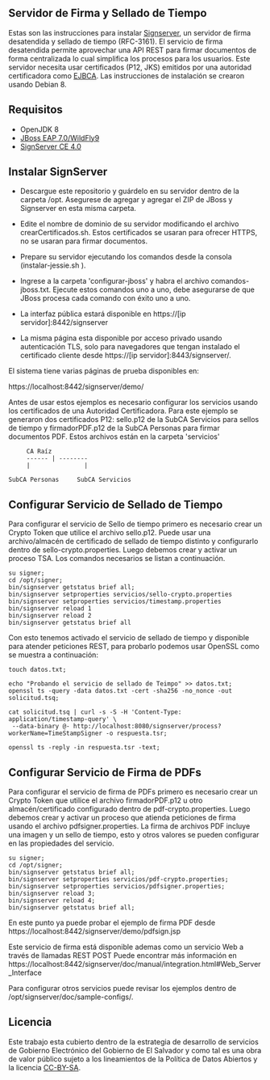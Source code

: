 ## Servidor de Firma y Sellado de Tiempo

Estas son las instrucciones para instalar [Signserver](https://www.signserver.org/), un servidor de firma desatendida y sellado de tiempo (RFC-3161). El servicio de firma desatendida permite aprovechar una API REST para firmar documentos de forma centralizada lo cual simplifica los procesos para los usuarios. Este servidor necesita usar certificados (P12, JKS) emitidos por una autoridad certificadora como [EJBCA](https://github.com/egobsv/certificadora). Las instrucciones de instalación se crearon usando Debian 8. 

## Requisitos

* OpenJDK 8
* [JBoss EAP 7.0/WildFly9](https://developers.redhat.com/download-manager/file/jboss-eap-7.0.0.zip) 
* [SignServer CE 4.0](https://sourceforge.net/projects/signserver/files/signserver/4.0/signserver-ce-4.0.0-bin.zip)


## Instalar SignServer

- Descargue este repositorio y guárdelo en su servidor dentro de la carpeta /opt. Asegurese de agregar y agregar el ZIP de JBoss y Signserver en esta misma carpeta.
 
- Edite el nombre de dominio de su servidor modificando el archivo crearCertificados.sh. Estos certificados se usaran para ofrecer HTTPS, no se usaran para firmar documentos.

- Prepare su servidor ejecutando los comandos desde la consola (instalar-jessie.sh ).  

- Ingrese a la carpeta 'configurar-jboss' y habra el archivo comandos-jboss.txt. Ejecute estos comandos uno a uno, debe asegurarse de que JBoss procesa cada comando con éxito uno a uno. 

- La interfaz pública estará disponible en https://[ip servidor]:8442/signserver 

- La misma página esta disponible por acceso privado usando autenticación TLS, solo para navegadores que tengan instalado el certificado cliente desde https://[ip servidor]:8443/signserver/. 

El sistema tiene varias páginas de prueba disponibles en:

https://localhost:8442/signserver/demo/

Antes de usar estos ejemplos es necesario configurar los servicios usando los certificados de una Autoridad Certificadora. Para este ejemplo se generaron dos certificados P12: sello.p12 de la SubCA Servicios para sellos de tiempo y  firmadorPDF.p12  de la SubCA Personas para firmar documentos PDF. Estos archivos están en la carpeta 'servicios'

```
 	 CA Raíz
     ------ | --------
     |               |

SubCA Personas     SubCA Servicios
```

## Configurar Servicio de Sellado de Tiempo

Para configurar el servicio de Sello de tiempo primero es necesario crear un Crypto Token que utilice el archivo sello.p12. Puede usar una archivo/almacén de certificado de sellado de tiempo distinto y configurarlo dentro de sello-crypto.properties. Luego debemos crear y activar un proceso TSA. Los comandos necesarios se listan a continuación. 

```
su signer;
cd /opt/signer;
bin/signserver getstatus brief all;
bin/signserver setproperties servicios/sello-crypto.properties
bin/signserver setproperties servicios/timestamp.properties
bin/signserver reload 1
bin/signserver reload 2
bin/signserver getstatus brief all
```

Con esto tenemos activado el servicio de sellado de tiempo y disponible para atender peticiones REST, para probarlo podemos usar OpenSSL como se muestra a continuación:

```
touch datos.txt;

echo "Probando el servicio de sellado de Teimpo" >> datos.txt;
openssl ts -query -data datos.txt -cert -sha256 -no_nonce -out solicitud.tsq;

cat solicitud.tsq | curl -s -S -H 'Content-Type: application/timestamp-query' \
 --data-binary @- http://localhost:8080/signserver/process?workerName=TimeStampSigner -o respuesta.tsr;

openssl ts -reply -in respuesta.tsr -text;
```


## Configurar Servicio de Firma de PDFs

Para configurar el servicio de firma de PDFs primero es necesario crear un Crypto Token que utilice el archivo firmadorPDF.p12 u otro almacén/certificado configurado dentro de pdf-crypto.properties.  Luego debemos crear y activar un proceso que atienda peticiones de firma usando el archivo pdfsigner.properties. La firma de archivos PDF incluye una imagen y un sello de tiempo, esto y otros valores se pueden configurar en las propiedades del servicio.

```
su signer;
cd /opt/signer;
bin/signserver getstatus brief all;
bin/signserver setproperties servicios/pdf-crypto.properties;
bin/signserver setproperties servicios/pdfsigner.properties;
bin/signserver reload 3;
bin/signserver reload 4;
bin/signserver getstatus brief all;
```  

En este punto ya puede probar el ejemplo de firma PDF desde https://localhost:8442/signserver/demo/pdfsign.jsp

Este servicio de firma está disponible ademas como un servicio Web a través de llamadas REST POST Puede encontrar más información en https://localhost:8442/signserver/doc/manual/integration.html#Web_Server_Interface 

Para configurar otros servicios puede revisar los ejemplos dentro de /opt/signserver/doc/sample-configs/.

## Licencia

Este trabajo esta cubierto dentro de la estrategia de desarrollo de servicios de Gobierno Electrónico del Gobierno de El Salvador y como tal es una obra de valor público sujeto a los lineamientos de la Política de Datos Abiertos y la licencia [CC-BY-SA](https://creativecommons.org/licenses/by-sa/3.0/deed.es).  
